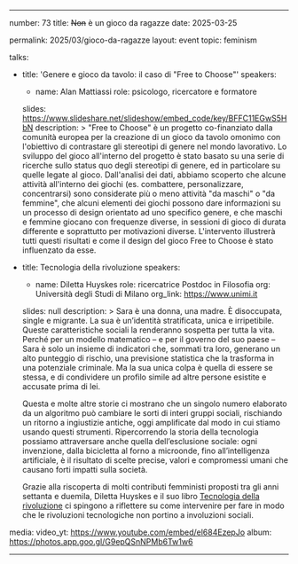 ---

number:     73
title:      <s>Non</s> è un gioco da ragazze
date:       2025-03-25

permalink:  2025/03/gioco-da-ragazze
layout:     event
topic:      feminism

talks:

  - title: 'Genere e gioco da tavolo: il caso di "Free to Choose"'
    speakers:

      - name: Alan Mattiassi
        role: psicologo, ricercatore e formatore

    slides: https://www.slideshare.net/slideshow/embed_code/key/BFFC11EGwS5HbN
    description: >
      "Free to Choose" è un progetto co-finanziato dalla comunità europea per la creazione di un gioco da tavolo omonimo con l'obiettivo di contrastare gli stereotipi di genere nel mondo lavorativo. Lo sviluppo del gioco all'interno del progetto è stato basato su una serie di ricerche sullo status quo degli stereotipi di genere, ed in particolare su quelle legate al gioco. Dall'analisi dei dati, abbiamo scoperto che alcune attività all'interno dei giochi (es. combattere, personalizzare, concentrarsi) sono considerate più o meno attività "da maschi" o "da femmine", che alcuni elementi dei giochi possono dare informazioni su un processo di design orientato ad uno specifico genere, e che maschi e femmine giocano con frequenze diverse, in sessioni di gioco di durata differente e soprattutto per motivazioni diverse. L'intervento illustrerà tutti questi risultati e come il design del gioco Free to Choose è stato influenzato da esse.

  - title: Tecnologia della rivoluzione
    speakers:

      - name: Diletta Huyskes
        role: ricercatrice Postdoc in Filosofia
        org: Università degli Studi di Milano
        org_link: https://www.unimi.it

    slides: null
    description: >
      Sara è una donna, una madre. È disoccupata, single e migrante. La sua è un’identità stratificata, unica e irripetibile. Queste caratteristiche sociali la renderanno sospetta per tutta la vita. Perché per un modello matematico – e per il governo del suo paese – Sara è solo un insieme di indicatori che, sommati tra loro, generano un alto punteggio di rischio, una previsione statistica che la trasforma in una potenziale criminale. Ma la sua unica colpa è quella di essere se stessa, e di condividere un profilo simile ad altre persone esistite e accusate prima di lei.


      Questa e molte altre storie ci mostrano che un singolo numero elaborato da un algoritmo può cambiare le sorti di interi gruppi sociali, rischiando un ritorno a ingiustizie antiche, oggi amplificate dal modo in cui stiamo usando questi strumenti. Ripercorrendo la storia della tecnologia possiamo attraversare anche quella dell’esclusione sociale: ogni invenzione, dalla bicicletta al forno a microonde, fino all’intelligenza artificiale, è il risultato di scelte precise, valori e compromessi umani che causano forti impatti sulla società.


      Grazie alla riscoperta di molti contributi femministi proposti tra gli anni settanta e duemila, Diletta Huyskes e il suo libro <a href="https://www.ilsaggiatore.com/libro/tecnologia-della-rivoluzione">Tecnologia della rivoluzione</a> ci spingono a riflettere su come intervenire per fare in modo che le rivoluzioni tecnologiche non portino a involuzioni sociali.

media:
  video_yt: https://www.youtube.com/embed/el684EzepJo
  album: https://photos.app.goo.gl/G9epQSnNPMb6Tw1w6
  
  ---